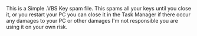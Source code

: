 This is a Simple .VBS Key spam file. This spams all your keys until you close it, or you restart your PC you can close it in the Task Manager if there occur any damages to your PC or other damages I'm not responsible you are using it on your own risk.
